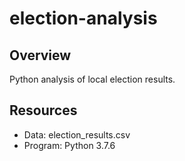 # election-analysis
## Overview
Python analysis of local election results.
## Resources
- Data: election_results.csv
- Program: Python 3.7.6
